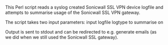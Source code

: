 This Perl script reads a syslog created Sonicwall SSL VPN device logfile and
attempts to summarise usage of the Sonicwall SSL VPN gateway.

The script takes two input parameters:
input logfile 
logtype to summarise on

Output is sent to stdout and can be redirected to e.g. generate emails (as we
did when we still used the Sonicwall SSL gateway).



